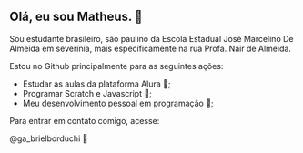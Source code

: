 ## Olá, eu sou Matheus. 🎱
Sou estudante brasileiro, são paulino da Escola Estadual José Marcelino De Almeida em severínia, mais especificamente na rua Profa. Nair de Almeida.

Estou no Github principalmente para as seguintes ações:
- Estudar as aulas da plataforma Alura 📖;
- Programar Scratch e Javascript 🐊;
-  Meu desenvolvimento pessoal em programação 🌳;
  
  Para entrar em contato comigo, acesse:
  
  @ga_brielborduchi 📸
  
